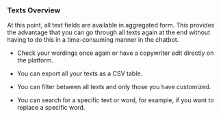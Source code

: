 ### Texts Overview

At this point, all text fields are available in aggregated form. This provides the advantage that you can go through all texts again at the end without having to do this in a time-consuming manner in the chatbot. 

- Check your wordings once again or have a copywriter edit directly on the platform.

- You can export all your texts as a CSV table.

- You can filter between all texts and only those you have customized. 

- You can search for a specific text or word, for example, if you want to replace a specific word.

